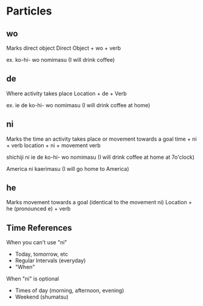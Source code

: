 # Particles

## wo
Marks direct object
Direct Object + wo + verb

ex. ko-hi- wo nomimasu (I will drink coffee)

## de
Where activity takes place
Location + de + Verb

ex. ie de ko-hi- wo nomimasu (I will drink coffee at home)

## ni
Marks the time an activity takes place or movement towards a goal
time + ni + verb
location + ni + movement verb

shichiji ni ie de ko-hi- wo nomimasu (I will drink coffee at home at 7o'clock)

America ni kaerimasu (I will go home to America)

## he
Marks movement towards a goal (identical to the movement ni)
Location + he (pronounced e) + verb

## Time References
When you can't use "ni"
- Today, tomorrow, etc
- Regular Intervals (everyday)
- "When"

When "ni" is optional
- Times of day (morning, afternoon, evening)
- Weekend (shumatsu)


